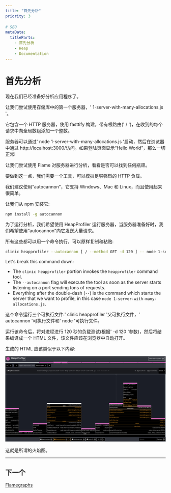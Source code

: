 ```yaml
---
title: "首先分析"
priority: 3

# SEO
metaData:
  titleParts:
    - 首先分析
    - Heap
    - Documentation
---
```


# 首先分析

现在我们已经准备好分析应用程序了。

让我们尝试使用存储库中的第一个服务器，' 1-server-with-many-allocations.js '。

它包含一个 HTTP 服务器，使用 fasttify 构建，带有根路由(' / ')，在收到的每个请求中向全局数组添加一个整数。

服务器可以通过' node 1-server-with-many-allocations.js '启动，然后在浏览器中通过 http://localhost:3000/访问。如果登陆页面显示“Hello World”，那么一切正常!

让我们尝试使用 Flame 对服务器进行分析，看看是否可以找到任何瓶颈。

要做到这一点，我们需要一个工具，可以模拟足够强烈的 HTTP 负载。

我们建议使用“autocannon”，它支持 Windows、Mac 和 Linux，而且使用起来很简单。

让我们从 npm 安装它:

```bash
npm install -g autocannon
```

为了运行分析，我们希望使用 HeapProfiler 运行服务器，当服务器准备好时，我们希望使用“autocannon”向它发送大量请求。

所有这些都可以用一个命令执行，可以原样复制和粘贴:

```bash
clinic heapprofiler --autocannon [ / --method GET -d 120 ] -- node 1-server-with-many-allocations.js
```

Let's break this command down:

- The `clinic heapprofiler` portion invokes the `heapprofiler`
  command tool.
- The `--autocannon` flag will execute the tool as soon as the server starts listening on a port sending tons of requests.
- Everything after the double-dash (`--`) is the command which starts the server that we want to profile, in this case `node 1-server-with-many-allocations.js`.

这个命令运行三个可执行文件:' clinic heapprofiler '父可执行文件，' autocannon '可执行文件和' node '可执行文件。

运行该命令后，将对进程进行 120 秒的负载测试(根据' -d 120 '参数)，然后将结果编译成一个 HTML 文件，该文件应该在浏览器中自动打开。

生成的 HTML 应该类似于以下内容:

![Flamegraph screenshot](03.png)

这就是所谓的火焰图。

---

## 下一个

[Flamegraphs](/documentation/heapprofiler/04-flamegraphs)
